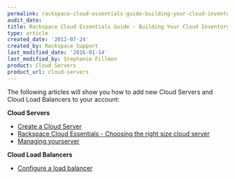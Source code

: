 ```yaml
---
permalink: rackspace-cloud-essentials-guide-building-your-cloud-inventory/
audit_date:
title: Rackspace Cloud Essentials Guide - Building Your Cloud Inventory
type: article
created_date: '2012-07-24'
created_by: Rackspace Support
last_modified_date: '2016-01-14'
last_modified_by: Stephanie Fillmon
product: Cloud Servers
product_url: cloud-servers
---
```


The following articles will show you how to add new Cloud Servers and Cloud Load Balancers to your account:

**Cloud Servers**

-   [Create a Cloud Server](/how-to/create-a-cloud-server)
-   [Rackspace Cloud Essentials - Choosing the right size cloud server](/how-to/rackspace-cloud-essentials-choosing-the-right-size-cloud-server)
-   [Managing yourserver](/how-to/managing-your-server)

**Cloud Load Balancers**

-   [Configure a load balancer](/how-to/configure-a-load-balancer)
